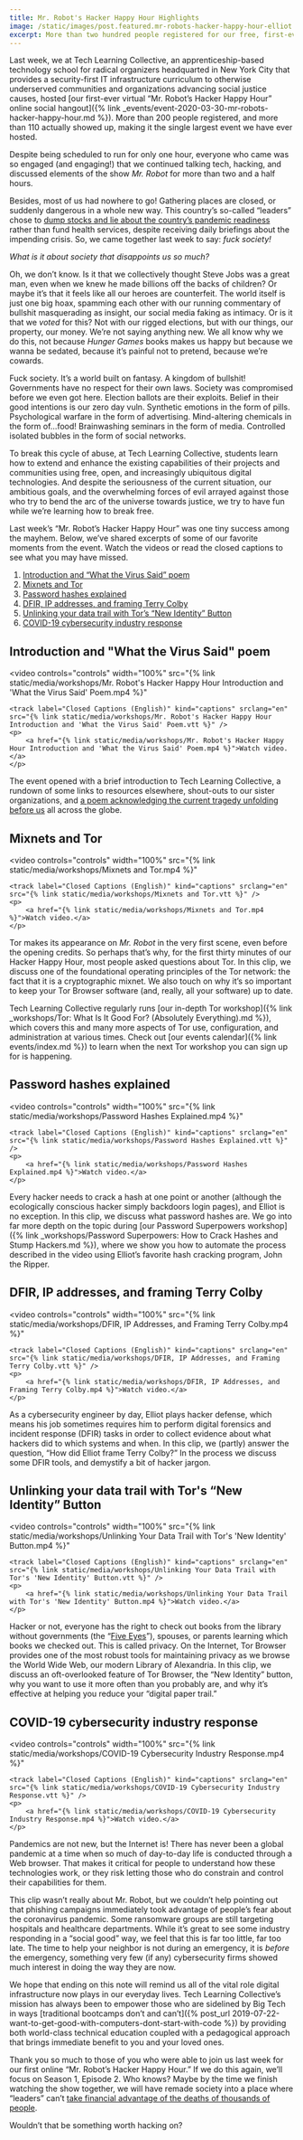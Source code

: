 ```yaml
---
title: Mr. Robot's Hacker Happy Hour Highlights
image: /static/images/post.featured.mr-robots-hacker-happy-hour-elliot.rectangle.png
excerpt: More than two hundred people registered for our free, first-ever virtual &ldquo;Mr. Robot&rsquo;s Hacker Happy Hour&rdquo; digital security and online privacy crash course at the end of March. Although it was scheduled to run for one hour, we had so much fun that the event lasted almost a full three hours! In this post, we recap some of our favorite moments and share video highlights from the event. Read on for a peek at what you may have missed.
---
```


Last week, we at Tech Learning Collective, an apprenticeship-based technology school for radical organizers headquarted in New York City that provides a security-first IT infrastructure curriculum to otherwise underserved communities and organizations advancing social justice causes, hosted [our first-ever virtual &ldquo;Mr. Robot&rsquo;s Hacker Happy Hour&rdquo; online social hangout]({% link _events/event-2020-03-30-mr-robots-hacker-happy-hour.md %}). More than 200 people registered, and more than 110 actually showed up, making it the single largest event we have ever hosted.

Despite being scheduled to run for only one hour, everyone who came was so engaged (and engaging!) that we continued talking tech, hacking, and discussed elements of the show <cite>Mr. Robot</cite> for more than two and a half hours.

Besides, most of us had nowhere to go! Gathering places are closed, or suddenly dangerous in a whole new way. This country&rsquo;s so-called &ldquo;leaders&rdquo; chose to [dump stocks and lie about the country&rsquo;s pandemic readiness](https://www.propublica.org/article/senator-dumped-up-to-1-7-million-of-stock-after-reassuring-public-about-coronavirus-preparedness) rather than fund health services, despite receiving daily briefings about the impending crisis. So, we came together last week to say: *fuck society!*

*What is it about society that disappoints us so much?*

Oh, we don&rsquo;t know. Is it that we collectively thought Steve Jobs was a great man, even when we knew he made billions off the backs of children? Or maybe it&rsquo;s that it feels like all our heroes are counterfeit. The world itself is just one big hoax, spamming each other with our running commentary of bullshit masquerading as insight, our social media faking as intimacy. Or is it that we *voted* for this? Not with our rigged elections, but with our things, our property, our money. We&rsquo;re not saying anything new. We all know why we do this, not because <cite>Hunger Games</cite> books makes us happy but because we wanna be sedated, because it&rsquo;s painful not to pretend, because we&rsquo;re cowards.

Fuck society. It&rsquo;s a world built on fantasy. A kingdom of bullshit! Governments have no respect for their own laws. Society was compromised before we even got here. Election ballots are their exploits. Belief in their good intentions is our zero day vuln. Synthetic emotions in the form of pills. Psychological warfare in the form of advertising. Mind-altering chemicals in the form of&hellip;food! Brainwashing seminars in the form of media. Controlled isolated bubbles in the form of social networks.

To break this cycle of abuse, at Tech Learning Collective, students learn how to extend and enhance the existing capabilities of their projects and communities using free, open, and increasingly ubiquitous digital technologies. And despite the seriousness of the current situation, our ambitious goals, and the overwhelming forces of evil arrayed against those who try to bend the arc of the universe towards justice, we try to have fun while we&rsquo;re learning how to break free.

Last week&rsquo;s &ldquo;Mr. Robot&rsquo;s Hacker Happy Hour&rdquo; was one tiny success among the mayhem. Below, we&rsquo;ve shared excerpts of some of our favorite moments from the event. Watch the videos or read the closed captions to see what you may have missed.

1. [Introduction and &ldquo;What the Virus Said&rdquo; poem](#introduction-and-what-the-virus-said-poem)
1. [Mixnets and Tor](#mixnets-and-tor)
1. [Password hashes explained](#password-hashes-explained)
1. [DFIR, IP addresses, and framing Terry Colby](#dfir-ip-addresses-and-framing-terry-colby)
1. [Unlinking your data trail with Tor&rsquo;s &ldquo;New Identity&rdquo; Button](#unlinking-your-data-trail-with-tors-new-identity-button)
1. [COVID-19 cybersecurity industry response](#covid-19-cybersecurity-industry-response)

## Introduction and "What the Virus Said" poem

<video controls="controls" width="100%"
    src="{% link static/media/workshops/Mr. Robot's Hacker Happy Hour Introduction and 'What the Virus Said' Poem.mp4 %}"
>
    <track label="Closed Captions (English)" kind="captions" srclang="en" src="{% link static/media/workshops/Mr. Robot's Hacker Happy Hour Introduction and 'What the Virus Said' Poem.vtt %}" />
    <p>
        <a href="{% link static/media/workshops/Mr. Robot's Hacker Happy Hour Introduction and 'What the Virus Said' Poem.mp4 %}">Watch video.</a>
    </p>
</video>

The event opened with a brief introduction to Tech Learning Collective, a rundown of some links to resources elsewhere, shout-outs to our sister organizations, and [a poem acknowledging the current tragedy unfolding before us](https://lundi.am/What-the-virus-said) all across the globe. 

## Mixnets and Tor

<video controls="controls" width="100%"
    src="{% link static/media/workshops/Mixnets and Tor.mp4 %}"
>
    <track label="Closed Captions (English)" kind="captions" srclang="en" src="{% link static/media/workshops/Mixnets and Tor.vtt %}" />
    <p>
        <a href="{% link static/media/workshops/Mixnets and Tor.mp4 %}">Watch video.</a>
    </p>
</video>

Tor makes its appearance on <cite>Mr. Robot</cite> in the very first scene, even before the opening credits. So perhaps that&rsquo;s why, for the first thirty minutes of our Hacker Happy Hour, most people asked questions about Tor. In this clip, we discuss one of the foundational operating principles of the Tor network: the fact that it is a cryptographic mixnet. We also touch on why it&rsquo;s so important to keep your Tor Browser software (and, really, all your software) up to date.

Tech Learning Collective regularly runs [our in-depth Tor workshop]({% link _workshops/Tor: What Is It Good For? (Absolutely Everything).md %}), which covers this and many more aspects of Tor use, configuration, and administration at various times. Check out [our events calendar]({% link events/index.md %}) to learn when the next Tor workshop you can sign up for is happening.

## Password hashes explained

<video controls="controls" width="100%"
    src="{% link static/media/workshops/Password Hashes Explained.mp4 %}"
>
    <track label="Closed Captions (English)" kind="captions" srclang="en" src="{% link static/media/workshops/Password Hashes Explained.vtt %}" />
    <p>
        <a href="{% link static/media/workshops/Password Hashes Explained.mp4 %}">Watch video.</a>
    </p>
</video>

Every hacker needs to crack a hash at one point or another (although the ecologically conscious hacker simply backdoors login pages), and Elliot is no exception. In this clip, we discuss what password hashes are. We go into far more depth on the topic during [our Password Superpowers workshop]({% link _workshops/Password Superpowers: How to Crack Hashes and Stump Hackers.md %}), where we show you how to automate the process described in the video using Elliot&rsquo;s favorite hash cracking program, John the Ripper.

## DFIR, IP addresses, and framing Terry Colby

<video controls="controls" width="100%"
    src="{% link static/media/workshops/DFIR, IP Addresses, and Framing Terry Colby.mp4 %}"
>
    <track label="Closed Captions (English)" kind="captions" srclang="en" src="{% link static/media/workshops/DFIR, IP Addresses, and Framing Terry Colby.vtt %}" />
    <p>
        <a href="{% link static/media/workshops/DFIR, IP Addresses, and Framing Terry Colby.mp4 %}">Watch video.</a>
    </p>
</video>

As a cybersecurity engineer by day, Elliot plays hacker defense, which means his job sometimes requires him to perform digital forensics and incident response (DFIR) tasks in order to collect evidence about what hackers did to which systems and when. In this clip, we (partly) answer the question, &ldquo;How did Elliot frame Terry Colby?&rdquo; In the process we discuss some DFIR tools, and demystify a bit of hacker jargon.

## Unlinking your data trail with Tor's &ldquo;New Identity&rdquo; Button

<video controls="controls" width="100%"
    src="{% link static/media/workshops/Unlinking Your Data Trail with Tor's 'New Identity' Button.mp4 %}"
>
    <track label="Closed Captions (English)" kind="captions" srclang="en" src="{% link static/media/workshops/Unlinking Your Data Trail with Tor's 'New Identity' Button.vtt %}" />
    <p>
        <a href="{% link static/media/workshops/Unlinking Your Data Trail with Tor's 'New Identity' Button.mp4 %}">Watch video.</a>
    </p>
</video>

Hacker or not, everyone has the right to check out books from the library without governments (the &ldquo;[Five Eyes](https://en.wikipedia.org/wiki/Five_Eyes)&rdquo;), spouses, or parents learning which books we checked out. This is called privacy. On the Internet, Tor Browser provides one of the most robust tools for maintaining privacy as we browse the World Wide Web, our modern Library of Alexandria. In this clip, we discuss an oft-overlooked feature of Tor Browser, the &ldquo;New Identity&rdquo; button, why you want to use it more often than you probably are, and why it&rsquo;s effective at helping you reduce your &ldquo;digital paper trail.&rdquo;

## COVID-19 cybersecurity industry response

<video controls="controls" width="100%"
    src="{% link static/media/workshops/COVID-19 Cybersecurity Industry Response.mp4 %}"
>
    <track label="Closed Captions (English)" kind="captions" srclang="en" src="{% link static/media/workshops/COVID-19 Cybersecurity Industry Response.vtt %}" />
    <p>
        <a href="{% link static/media/workshops/COVID-19 Cybersecurity Industry Response.mp4 %}">Watch video.</a>
    </p>
</video>

Pandemics are not new, but the Internet is! There has never been a global pandemic at a time when so much of day-to-day life is conducted through a Web browser. That makes it critical for people to understand how these technologies work, or they risk letting those who do constrain and control their capabilities for them.

This clip wasn&rsquo;t really about Mr. Robot, but we couldn&rsquo;t help pointing out that phishing campaigns immediately took advantage of people&rsquo;s fear about the coronavirus pandemic. Some ransomware groups are still targeting hospitals and healthcare departments. While it&rsquo;s great to see some industry responding in a &ldquo;social good&rdquo; way, we feel that this is far too little, far too late. The time to help your neighbor is not during an emergency, it is *before* the emergency, something very few (if any) cybersecurity firms showed much interest in doing the way they are now.

We hope that ending on this note will remind us all of the vital role digital infrastructure now plays in our everyday lives. Tech Learning Collective&rsquo;s mission has always been to empower those who are sidelined by Big Tech in ways [traditional bootcamps don&rsquo;t and can&rsquo;t]({% post_url 2019-07-22-want-to-get-good-with-computers-dont-start-with-code %}) by providing both world-class technical education coupled with a pedagogical approach that brings immediate benefit to you and your loved ones.

Thank you so much to those of you who were able to join us last week for our first online &ldquo;Mr. Robot&rsquo;s Hacker Happy Hour.&rdquo; If we do this again, we&rsquo;ll focus on Season 1, Episode 2. Who knows? Maybe by the time we finish watching the show together, we will have remade society into a place where &ldquo;leaders&rdquo; can&rsquo;t [take financial advantage of the deaths of thousands of people](https://www.yahoo.com/lifestyle/stimulus-package-hurts-abortion-providers-150002213.html).

Wouldn&rsquo;t that be something worth hacking on?
